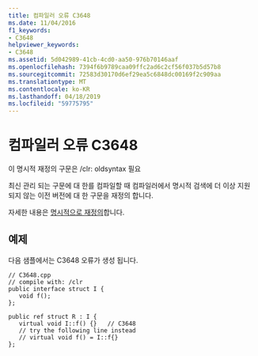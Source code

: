 ```yaml
---
title: 컴파일러 오류 C3648
ms.date: 11/04/2016
f1_keywords:
- C3648
helpviewer_keywords:
- C3648
ms.assetid: 5d042989-41cb-4cd0-aa50-976b70146aaf
ms.openlocfilehash: 7394f6b9789caa09ffc2ad6c2cf56f037b5d57b8
ms.sourcegitcommit: 72583d30170d6ef29ea5c6848dc00169f2c909aa
ms.translationtype: MT
ms.contentlocale: ko-KR
ms.lasthandoff: 04/18/2019
ms.locfileid: "59775795"
---
```

# <a name="compiler-error-c3648"></a>컴파일러 오류 C3648

이 명시적 재정의 구문은 /clr: oldsyntax 필요

최신 관리 되는 구문에 대 한를 컴파일할 때 컴파일러에서 명시적 검색에 더 이상 지원 되지 않는 이전 버전에 대 한 구문을 재정의 합니다.

자세한 내용은 [명시적으로 재정의](../../extensions/explicit-overrides-cpp-component-extensions.md)합니다.

## <a name="example"></a>예제

다음 샘플에서는 C3648 오류가 생성 됩니다.

```
// C3648.cpp
// compile with: /clr
public interface struct I {
   void f();
};

public ref struct R : I {
   virtual void I::f() {}   // C3648
   // try the following line instead
   // virtual void f() = I::f{}
};
```